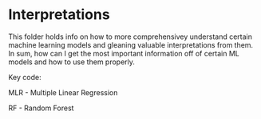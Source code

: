 # Interpretations

This folder holds info on how to more comprehensivey understand certain machine learning models and gleaning valuable interpretations from them.
In sum, how can I get the most important information off of certain ML models and how to use them properly.

Key code:

MLR - Multiple Linear Regression

RF - Random Forest
